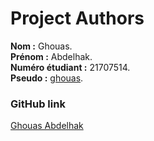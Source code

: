 # Project Authors 

**Nom :**  Ghouas.\
**Prénom :**  Abdelhak.\
**Numéro étudiant :**  21707514.\
**Pseudo :** [ghouas](https://gaufre.informatique.univ-paris-diderot.fr/ghouas).


### GitHub link 
[Ghouas Abdelhak](https://github.com/Belak-Ghouas)